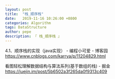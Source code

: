 ```yaml
---
layout: post
title:  "栈_顺序栈"
date:   2019-11-16 10:26:00 +0800
categories: Algorithm
tags: DataStructure
author: pepe
description: 『 栈_顺序栈 』
---
```



4.1、顺序栈的实现（java实现） - 编程小可爱 - 博客园
https://www.cnblogs.com/karrya/p/11204829.html

看图轻松理解数据结构与算法系列(基于数组的栈) - 掘金
https://juejin.im/post/5b6502a3f265da0f9313c409




































